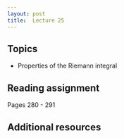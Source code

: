 ```yaml
---
layout: post
title:  Lecture 25
---
```


## Topics

* Properties of the Riemann integral

## Reading assignment

Pages 280 - 291

## Additional resources



